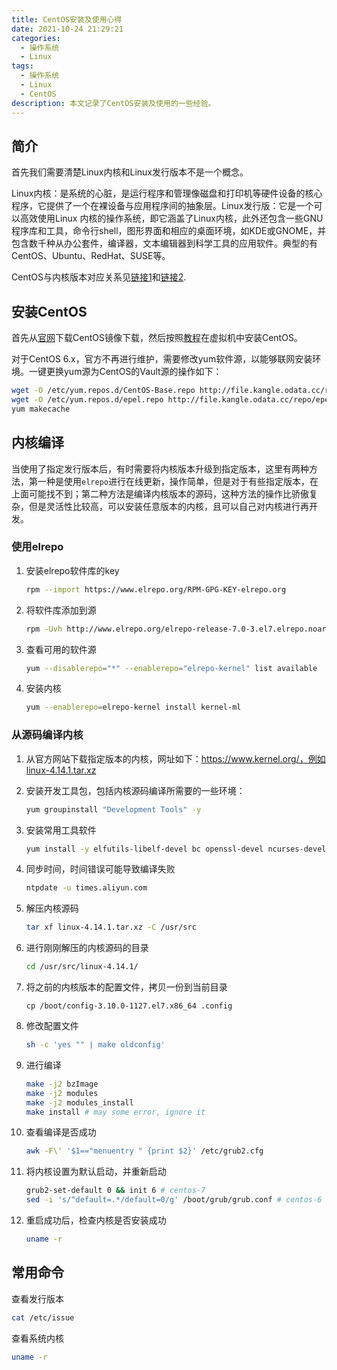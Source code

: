 ```yaml
---
title: CentOS安装及使用心得
date: 2021-10-24 21:29:21
categories:
  - 操作系统
  - Linux
tags:
  - 操作系统
  - Linux
  - CentOS
description: 本文记录了CentOS安装及使用的一些经验。
---
```


## 简介

首先我们需要清楚Linux内核和Linux发行版本不是一个概念。

Linux内核：是系统的心脏，是运行程序和管理像磁盘和打印机等硬件设备的核心程序，它提供了一个在裸设备与应用程序间的抽象层。Linux发行版：它是一个可以高效使用Linux 内核的操作系统，即它涵盖了Linux内核，此外还包含一些GNU程序库和工具，命令行shell，图形界面和相应的桌面环境，如KDE或GNOME，并包含数千种从办公套件，编译器，文本编辑器到科学工具的应用软件。典型的有CentOS、Ubuntu、RedHat、SUSE等。

CentOS与内核版本对应关系见[链接1](https://blog.csdn.net/t1506376703/article/details/97618900)和[链接2](https://access.redhat.com/articles/3078#RHEL8).

## 安装CentOS

首先从[官网](https://wiki.centos.org/Download)下载CentOS镜像下载，然后按照[教程](https://www.jianshu.com/p/9d5b9757a1ef)在虚拟机中安装CentOS。

对于CentOS 6.x，官方不再进行维护，需要修改yum软件源，以能够联网安装环境。一键更换yum源为CentOS的Vault源的操作如下：

```bash
wget -O /etc/yum.repos.d/CentOS-Base.repo http://file.kangle.odata.cc/repo/Centos-6.repo
wget -O /etc/yum.repos.d/epel.repo http://file.kangle.odata.cc/repo/epel-6.repo
yum makecache
```

## 内核编译

当使用了指定发行版本后，有时需要将内核版本升级到指定版本，这里有两种方法，第一种是使用`elrepo`进行在线更新，操作简单，但是对于有些指定版本，在上面可能找不到；第二种方法是编译内核版本的源码，这种方法的操作比骄傲复杂，但是灵活性比较高，可以安装任意版本的内核，且可以自己对内核进行再开发。

### 使用elrepo

1. 安装elrepo软件库的key

   ```bash
   rpm --import https://www.elrepo.org/RPM-GPG-KEY-elrepo.org
   ```

2. 将软件库添加到源

   ```bash
   rpm -Uvh http://www.elrepo.org/elrepo-release-7.0-3.el7.elrepo.noarch.rpm # centos-7
   ```

3. 查看可用的软件源

   ```bash
   yum --disablerepo="*" --enablerepo="elrepo-kernel" list available
   ```

4. 安装内核

   ```bash
   yum --enablerepo=elrepo-kernel install kernel-ml
   ```



### 从源码编译内核

1. 从官方网站下载指定版本的内核，网址如下：https://www.kernel.org/，例如linux-4.14.1.tar.xz

2. 安装开发工具包，包括内核源码编译所需要的一些环境：

   ```bash
   yum groupinstall "Development Tools" -y
   ```

3. 安装常用工具软件

   ```bash
   yum install -y elfutils-libelf-devel bc openssl-devel ncurses-devel wget ntpdate vim net-tools
   ```

4. 同步时间，时间错误可能导致编译失败

   ```bash
   ntpdate -u times.aliyun.com
   ```

5. 解压内核源码

   ```bash
   tar xf linux-4.14.1.tar.xz -C /usr/src
   ```

6. 进行刚刚解压的内核源码的目录

   ```bash
   cd /usr/src/linux-4.14.1/
   ```

7. 将之前的内核版本的配置文件，拷贝一份到当前目录

   ```bash]
   cp /boot/config-3.10.0-1127.el7.x86_64 .config
   ```

8. 修改配置文件

   ```bash
   sh -c 'yes "" | make oldconfig'
   ```

9. 进行编译

   ```bash
   make -j2 bzImage
   make -j2 modules
   make -j2 modules_install
   make install # may some error, ignore it
   ```

10. 查看编译是否成功

    ```bash
    awk -F\' '$1=="menuentry " {print $2}' /etc/grub2.cfg
    ```

11. 将内核设置为默认启动，并重新启动

    ```bash
    grub2-set-default 0 && init 6 # centos-7
    sed -i 's/^default=.*/default=0/g' /boot/grub/grub.conf # centos-6
    ```

12. 重启成功后，检查内核是否安装成功

    ```bash
    uname -r
    ```

    

## 常用命令

查看发行版本

```bash
cat /etc/issue
```

查看系统内核

```bash
uname -r
```

